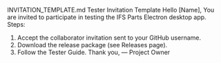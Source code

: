 INVITATION_TEMPLATE.md
Tester Invitation Template
Hello [Name],
You are invited to participate in testing the IFS Parts Electron desktop app.
Steps:
1.	Accept the collaborator invitation sent to your GitHub username.
2.	Download the release package (see Releases page).
3.	Follow the Tester Guide.
Thank you,
— Project Owner

